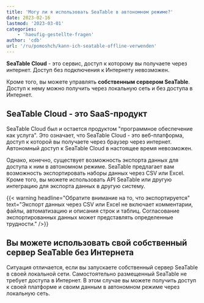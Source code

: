 ```yaml
---
title: 'Могу ли я использовать SeaTable в автономном режиме?'
date: 2023-02-16
lastmod: '2023-03-01'
categories:
    - 'haeufig-gestellte-fragen'
author: 'cdb'
url: '/ru/pomoshch/kann-ich-seatable-offline-verwenden'
---
```


**SeaTable Cloud** - это сервис, доступ к которому вы получаете через интернет. Доступ без подключения к Интернету невозможен.

Кроме того, вы можете управлять **собственным сервером SeaTable**. Доступ к нему можно получить через локальную сеть и без доступа в Интернет.

## SeaTable Cloud - это SaaS-продукт

SeaTable Cloud был и остается продуктом "программное обеспечение как услуга". Это означает, что SeaTable Cloud - это веб-платформа, доступ к которой вы получаете через браузер через интернет. Автономный доступ к SeaTable Cloud в настоящее время невозможен.

Однако, конечно, существует возможность экспорта данных для доступа к ним в автономном режиме. SeaTable предлагает вам возможность экспортировать наборы данных через CSV или Excel. Кроме того, вы можете использовать API SeaTable или другую интеграцию для экспорта данных в другую систему.

{{< warning headline="Обратите внимание на то, что экспортируется" text="Экспорт данных через CSV или Excel не включает комментарии, файлы, автоматизацию и описания строк и таблиц. Согласование экспортированных данных может представлять определенные трудности." />}}

## Вы можете использовать свой собственный сервер SeaTable без Интернета

Ситуация отличается, если вы запускаете собственный сервер SeaTable в своей локальной сети. Самостоятельно размещенный SeaTable не требует доступа в Интернет. В этом случае вы можете получить доступ к своей платформе и своим данным в автономном режиме через локальную сеть.
